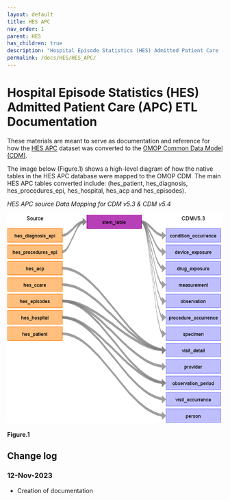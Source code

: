 ```yaml
---
layout: default
title: HES APC
nav_order: 1
parent: HES
has_children: true
description: "Hospital Episode Statistics (HES) Admitted Patient Care (APC) ETL Documentation"
permalink: /docs/HES/HES_APC/
---
```


# Hospital Episode Statistics (HES) Admitted Patient Care (APC) ETL Documentation

These materials are meant to serve as documentation and reference for how the [HES APC](https://digital.nhs.uk/data-and-information/publications/statistical/hospital-admitted-patient-care-activity) dataset was converted to the [OMOP Common Data Model (CDM)](https://ohdsi.github.io/CommonDataModel/).

The image below (Figure.1) shows a high-level diagram of how the native tables in the HES APC database were mapped to the OMOP CDM. The main HES APC tables converted include: (hes_patient, hes_diagnosis, hes_procedures_epi, hes_hospital, hes_acp and hes_episodes).

*HES APC source Data Mapping for CDM v5.3 & CDM v5.4*

![](../images/image1.png)

**Figure.1**

## Change log

### 12-Nov-2023
- Creation of documentation